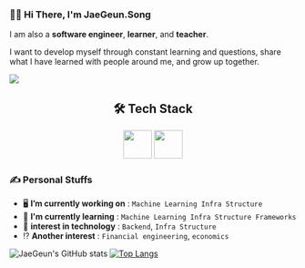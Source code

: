 ### 🙋‍♂️ Hi There, I'm **JaeGeun.Song** 


I am also a **software engineer**, **learner**, and **teacher**.

I want to develop myself through constant learning and questions, share what I have learned with people around me, and grow up together.

<a href="https://www.notion.so/Computer-Engineering-3337f4e7ad3f4fd79625b6f965e1a2fe" target="_blank"><img src="https://img.shields.io/badge/Notion-333333?style=flat-square&logo=Notion&logoColor=ffffff"/></a>

## <div align=center> 🛠️ Tech Stack </div>
<div align=center>
  <image src="https://user-images.githubusercontent.com/74893599/150675102-cef608b1-89f1-4ff7-9271-45497d8c8f3c.png" height="50">
  <image src="https://user-images.githubusercontent.com/74893599/150675145-042225ab-87e9-4f71-91cf-7e3b530339f2.png" height="50">
</div>

### ✍️ Personal Stuffs
* 🖥️ **I’m currently working on** : `Machine Learning Infra Structure`
* 🌱 **I'm currently learning** : `Machine Learning Infra Structure Frameworks`
* 🤔 **interest in technology** : `Backend`, `Infra Structure`
* ⁉ **Another interest** : `Financial engineering`, `economics` 

![JaeGeun's GitHub stats](https://github-readme-stats.vercel.app/api?username=serberoos&show_icons=true&theme=swift)
[![Top Langs](https://github-readme-stats.vercel.app/api/top-langs/?username=serberoos)](https://github.com/anuraghazra/github-readme-stats)
